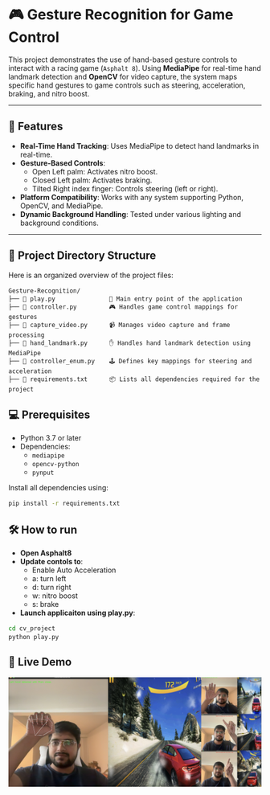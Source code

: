 # 🎮 Gesture Recognition for Game Control

This project demonstrates the use of hand-based gesture controls to interact with a racing game (`Asphalt 8`). Using **MediaPipe** for real-time hand landmark detection and **OpenCV** for video capture, the system maps specific hand gestures to game controls such as steering, acceleration, braking, and nitro boost.

---

## 🎉 Features
- **Real-Time Hand Tracking**: Uses MediaPipe to detect hand landmarks in real-time.
- **Gesture-Based Controls**:
  - Open Left palm: Activates nitro boost.
  - Closed Left palm: Activates braking.
  - Tilted Right index finger: Controls steering (left or right).
- **Platform Compatibility**: Works with any system supporting Python, OpenCV, and MediaPipe.
- **Dynamic Background Handling**: Tested under various lighting and background conditions.

---

## 📂 Project Directory Structure

Here is an organized overview of the project files:

```plaintext
Gesture-Recognition/
├── 📜 play.py               🚀 Main entry point of the application
├── 📜 controller.py         🎮 Handles game control mappings for gestures
├── 📜 capture_video.py      📹 Manages video capture and frame processing
├── 📜 hand_landmark.py      ✋ Handles hand landmark detection using MediaPipe
├── 📜 controller_enum.py    🕹️ Defines key mappings for steering and acceleration
├── 📜 requirements.txt      📦 Lists all dependencies required for the project
```


## 💻 Prerequisites
- Python 3.7 or later
- Dependencies:
  - `mediapipe`
  - `opencv-python`
  - `pynput`

Install all dependencies using:
```bash
pip install -r requirements.txt
```

## 🛠️ How to run
- **Open Asphalt8**
- **Update contols to**:
    - Enable Auto Acceleration
    - a: turn left
    - d: turn right
    - w: nitro boost
    - s: brake
- **Launch applicaiton using play.py**:
```bash
cd cv_project
python play.py
```
## 📸 Live Demo
[![Watch the Demo Video](./media/game-teaser.png)](./media/demo.movie.mp4)